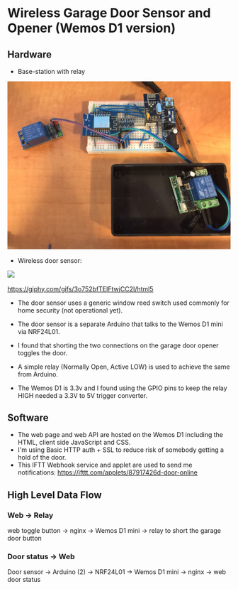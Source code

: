 # Wireless Garage Door Sensor and Opener (Wemos D1 version)

## Hardware
* Base-station with relay

![Wemos D1 mini + NRF24L01 Garage door sensor and opener + 315Mhz RF receiver](/wemos-d1-mini-webserver/wemos-d1-mini-rf24-door.JPG?raw=true)

* Wireless door sensor: 

![](https://media.giphy.com/media/3o752bfTEIFtwjCC2I/200w_d.gif)

https://giphy.com/gifs/3o752bfTEIFtwjCC2I/html5

* The door sensor uses a generic window reed switch used commonly for home security (not operational yet).
* The door sensor is a separate Arduino that talks to the Wemos D1 mini via NRF24L01.

* I found that shorting the two connections on the garage door opener toggles the door.
* A simple relay (Normally Open, Active LOW) is used to achieve the same from Arduino.
* The Wemos D1 is 3.3v and I found using the GPIO pins to keep the relay HIGH needed a 3.3V to 5V trigger converter.

## Software
* The web page and web API are hosted on the Wemos D1 including the HTML, client side JavaScript and CSS. 
* I'm using Basic HTTP auth + SSL to reduce risk of somebody getting a hold of the door.
* This IFTT Webhook service and applet are used to send me notifications: 
  https://ifttt.com/applets/87917426d-door-online
  
## High Level Data Flow

### Web -> Relay
web toggle button -> nginx -> Wemos D1 mini -> relay to short the garage door button

### Door status -> Web 
Door sensor -> Arduino (2) -> NRF24L01 -> Wemos D1 mini -> nginx -> web door status
